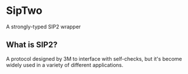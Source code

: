 # SipTwo

A strongly-typed SIP2 wrapper

## What is SIP2?

A protocol designed by 3M to interface with self-checks, but it's become widely used in a variety of different applications.
